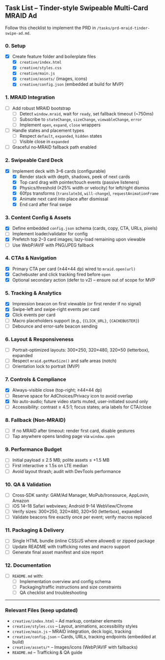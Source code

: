 ## Task List – Tinder-style Swipeable Multi-Card MRAID Ad

Follow this checklist to implement the PRD in `/tasks/prd-mraid-tinder-swipe-ad.md`.

### 0. Setup
- [x] Create feature folder and boilerplate files
  - [x] `creative/index.html`
  - [x] `creative/styles.css`
  - [x] `creative/main.js`
  - [x] `creative/assets/` (images, icons)
  - [x] `creative/config.json` (embedded at build for MVP)

### 1. MRAID Integration
- [ ] Add robust MRAID bootstrap
  - [ ] Detect `window.mraid`, wait for `ready`, set fallback timeout (~750ms)
  - [ ] Subscribe to `stateChange`, `sizeChange`, `viewableChange`, `error`
  - [ ] Implement `open`, `expand`, `close` wrappers
- [ ] Handle states and placement types
  - [ ] Respect `default`, `expanded`, `hidden` states
  - [ ] Visible close in `expanded`
- [ ] Graceful no‑MRAID fallback path enabled

### 2. Swipeable Card Deck
- [x] Implement deck with 3–6 cards (configurable)
  - [x] Render stack with depth, shadows, peek of next cards
  - [x] Top card drag with pointer/touch events (passive listeners)
  - [x] Physics/threshold (≥25% width or velocity) for left/right dismiss
  - [x] 60fps transforms (`translate3d`, `will-change`), `requestAnimationFrame`
  - [x] Animate next card into place after dismissal
  - [x] End card after final swipe

### 3. Content Config & Assets
- [x] Define embedded `config.json` schema (cards, copy, CTA, URLs, pixels)
- [ ] Implement loader/validator for config
- [x] Prefetch top 2–3 card images; lazy-load remaining upon viewable
- [ ] Use WebP/AVIF with PNG/JPEG fallback

### 4. CTAs & Navigation
- [x] Primary CTA per card (≥44×44 dp) wired to `mraid.open(url)`
- [x] Cachebuster and click tracking fired before `open`
- [x] Optional secondary action (defer to v2) – ensure out of scope for MVP

### 5. Tracking & Analytics
- [x] Impression beacon on first viewable (or first render if no signal)
- [x] Swipe-left and swipe-right events per card
- [x] Click events per card
- [ ] Macro placeholders support (e.g., `{CLICK_URL}`, `{CACHEBUSTER}`)
- [ ] Debounce and error-safe beacon sending

### 6. Layout & Responsiveness
- [ ] Portrait-optimized layouts: 300×250, 320×480, 320×50 (letterbox), expanded
- [ ] Respect `mraid.getMaxSize()` and safe areas (notch)
- [ ] Orientation lock to portrait (MVP)

### 7. Controls & Compliance
- [x] Always-visible close (top-right; ≥44×44 dp)
- [ ] Reserve space for AdChoices/Privacy icon to avoid overlap
- [x] No auto-audio; future video starts muted, user-initiated sound only
- [ ] Accessibility: contrast ≥ 4.5:1; focus states; aria labels for CTA/close

### 8. Fallback (Non‑MRAID)
- [ ] If no MRAID after timeout: render first card, disable gestures
- [ ] Tap anywhere opens landing page via `window.open`

### 9. Performance Budget
- [ ] Initial payload ≤ 2.5 MB; polite assets ≤ +1.5 MB
- [ ] First interactive ≤ 1.5s on LTE median
- [ ] Avoid layout thrash; audit with DevTools performance

### 10. QA & Validation
- [ ] Cross‑SDK sanity: GAM/Ad Manager, MoPub/Ironsource, AppLovin, Amazon
- [ ] iOS 14–18 Safari webviews; Android 9–14 WebView/Chrome
- [ ] Verify sizes: 300×250, 320×480, 320×50 (letterbox), expanded
- [ ] Validate beacons fire exactly once per event; verify macros replaced

### 11. Packaging & Delivery
- [ ] Single HTML bundle (inline CSS/JS where allowed) or zipped package
- [ ] Update README with trafficking notes and macro support
- [ ] Generate final asset manifest and size report

### 12. Documentation
- [ ] `README.md` with:
  - [ ] Implementation overview and config schema
  - [ ] Packaging/traffic instructions and size constraints
  - [ ] QA checklist and troubleshooting

---

### Relevant Files (keep updated)
- `creative/index.html` – Ad markup, container elements
- `creative/styles.css` – Layout, animations, accessibility styles
- `creative/main.js` – MRAID integration, deck logic, tracking
- `creative/config.json` – Cards, URLs, tracking endpoints (embedded at build)
- `creative/assets/*` – Images/icons (WebP/AVIF with fallbacks)
- `README.md` – Trafficking & QA guide


